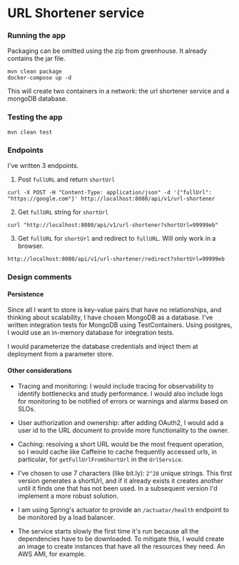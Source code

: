 # URL Shortener service

### Running the app

Packaging can be omitted using the zip from greenhouse. It already contains the jar file.

   ``` 
   mvn clean package
   docker-compose up -d
   ```

This will create two containers in a network: the url shortener service and a mongoDB database.

### Testing the app

   ``` 
   mvn clean test
   ```

### Endpoints

I've written 3 endpoints.

1. Post `fullURL` and return `shortUrl`

```
curl -X POST -H "Content-Type: application/json" -d '{"fullUrl": "https://google.com"}' http://localhost:8080/api/v1/url-shortener
```

2. Get `fullURL` string for `shortUrl`

```
curl "http://localhost:8080/api/v1/url-shortener?shortUrl=99999eb"
```

3. Get `fullURL` for `shortUrl` and redirect to `fullURL`. Will only work in a browser.

```
http://localhost:8080/api/v1/url-shortener/redirect?shortUrl=99999eb
```

### Design comments

#### Persistence

Since all I want to store is key-value pairs that have no relationships, and thinking about scalability, I have chosen
MongoDB as a database. I've written integration tests for MongoDB using TestContainers. Using postgres, I would use an
in-memory database for integration tests.

I would parameterize the database credentials and inject them at deployment from a parameter store.

#### Other considerations

- Tracing and monitoring:
  I would include tracing for observability to identify bottlenecks and study performance.
  I would also include logs for monitoring to be notified of errors or warnings and alarms based on SLOs.

- User authorization and ownership: after adding OAuth2, I would add a user id to the URL document to provide more
  functionality to the owner.

- Caching: resolving a short URL would be the most frequent operation, so I would cache like Caffeine to cache
  frequently accessed urls, in particular, for `getFullUrlFromShortUrl` in the `UrlService`.

- I've chosen to use 7 characters (like bit.ly): `2^28` unique strings. This first version generates a shortUrl, and if
  it already exists it creates another until it finds one that has not been used. In a subsequent version I'd implement
  a more robust solution.

- I am using Spring's actuator to provide an `/actuator/health` endpoint to be monitored by a load balancer.

- The service starts slowly the first time it's run because all the dependencies have to be downloaded. To mitigate
  this,
  I would create an image to create instances that have all the resources they need. An AWS AMI, for example.